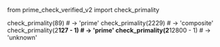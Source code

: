 from prime_check_verified_v2 import check_primality

check_primality(89)          # → 'prime'
check_primality(2229)        # → 'composite'
check_primality(2**127 - 1)  # → 'prime'
check_primality(2**12800 - 1)  # → 'unknown'
